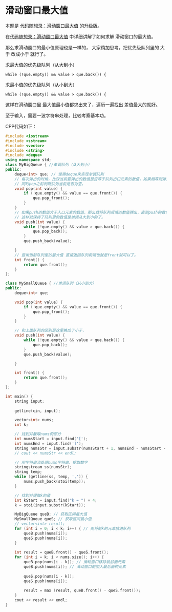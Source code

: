 
# 滑动窗口最大值 

本题是 [代码随想录：滑动窗口最大值](https://www.programmercarl.com/0239.%E6%BB%91%E5%8A%A8%E7%AA%97%E5%8F%A3%E6%9C%80%E5%A4%A7%E5%80%BC.html) 的升级版。 

在[代码随想录：滑动窗口最大值](https://www.programmercarl.com/0239.%E6%BB%91%E5%8A%A8%E7%AA%97%E5%8F%A3%E6%9C%80%E5%A4%A7%E5%80%BC.html) 中详细讲解了如何求解 滑动窗口的最大值。

那么求滑动窗口的最小值原理也是一样的， 大家稍加思考，把优先级队列里的 大于 改成小于 就行了。 

求最大值的优先级队列（从大到小）
```
while (!que.empty() && value > que.back()) {
```

求最小值的优先级队列（从小到大）
```
while (!que.empty() && value > que.back()) {
```

这样在滑动窗口里 最大值最小值都求出来了，遍历一遍找出 差值最大的就好。

至于输入，需要一波字符串处理，比较考察基本功。 

CPP代码如下： 

```CPP 
#include <iostream>
#include <sstream>
#include <vector>
#include <string>
#include <deque>
using namespace std;
class MyBigQueue { //单调队列（从大到小）
public:
    deque<int> que; // 使用deque来实现单调队列
    // 每次弹出的时候，比较当前要弹出的数值是否等于队列出口元素的数值，如果相等则弹出。
    // 同时pop之前判断队列当前是否为空。
    void pop(int value) {
        if (!que.empty() && value == que.front()) {
            que.pop_front();
        }
    }
    // 如果push的数值大于入口元素的数值，那么就将队列后端的数值弹出，直到push的数值小于等于队列入口元素的数值为止。
    // 这样就保持了队列里的数值是单调从大到小的了。
    void push(int value) {
        while (!que.empty() && value > que.back()) {
            que.pop_back();
        }
        que.push_back(value);

    }
    // 查询当前队列里的最大值 直接返回队列前端也就是front就可以了。
    int front() {
        return que.front();
    }
};

class MySmallQueue { //单调队列（从小到大）
public:
    deque<int> que; 

    void pop(int value) {
        if (!que.empty() && value == que.front()) {
            que.pop_front();
        }
    }

    // 和上面队列的区别是这里换成了小于，
    void push(int value) {
        while (!que.empty() && value < que.back()) {
            que.pop_back();
        }
        que.push_back(value);

    }

    int front() {
        return que.front();
    }
};

int main() {
    string input;
    
    getline(cin, input);

    vector<int> nums;
    int k;

    // 找到并截取nums的部分
    int numsStart = input.find('[');
    int numsEnd = input.find(']');
    string numsStr = input.substr(numsStart + 1, numsEnd - numsStart - 1);
    // cout << numsStr << endl;

    // 用字符串流处理nums字符串，提取数字
    stringstream ss(numsStr);
    string temp;
    while (getline(ss, temp, ',')) {
        nums.push_back(stoi(temp));
    }

    // 找到并提取k的值
    int kStart = input.find("k = ") + 4;
    k = stoi(input.substr(kStart));

    MyBigQueue queB; // 获取区间最大值
    MySmallQueue queS; // 获取区间最小值
    // vector<int> result;
    for (int i = 0; i < k; i++) { // 先将前k的元素放进队列
        queB.push(nums[i]);
        queS.push(nums[i]);
    }
    
    int result = queB.front() - queS.front();
    for (int i = k; i < nums.size(); i++) {
        queB.pop(nums[i - k]); // 滑动窗口移除最前面元素
        queB.push(nums[i]); // 滑动窗口前加入最后面的元素
        
        queS.pop(nums[i - k]);
        queS.push(nums[i]);
        
        result = max (result, queB.front() - queS.front());
    }
    cout << result << endl;
}
```

